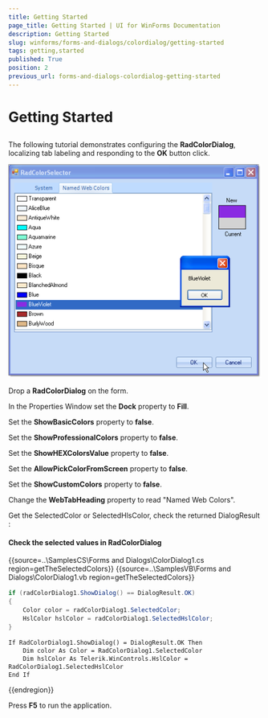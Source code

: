 ```yaml
---
title: Getting Started
page_title: Getting Started | UI for WinForms Documentation
description: Getting Started
slug: winforms/forms-and-dialogs/colordialog/getting-started
tags: getting,started
published: True
position: 2
previous_url: forms-and-dialogs-colordialog-getting-started
---
```


# Getting Started
 

## 

The following tutorial demonstrates configuring the __RadColorDialog__, localizing tab labeling and responding to the __OK__ button click.

![forms-and-dialogs-colordialog-getting-started 001](images/forms-and-dialogs-colordialog-getting-started001.png)

Drop a __RadColorDialog__ on the form.

In the Properties Window set the __Dock__ property to __Fill__.

Set the __ShowBasicColors__ property to __false__.

Set the __ShowProfessionalColors__ property to __false__.

Set the __ShowHEXColorsValue__ property to __false__. 

Set the __AllowPickColorFromScreen__ property to __false__.

Set the __ShowCustomColors__ property to __false__.

Change the __WebTabHeading__ property to read "Named Web Colors".

Get the SelectedColor or SelectedHlsColor, check the returned DialogResult :

#### Check the selected values in RadColorDialog 

{{source=..\SamplesCS\Forms and Dialogs\ColorDialog1.cs region=getTheSelectedColors}} 
{{source=..\SamplesVB\Forms and Dialogs\ColorDialog1.vb region=getTheSelectedColors}} 

````C#
if (radColorDialog1.ShowDialog() == DialogResult.OK)
{
    Color color = radColorDialog1.SelectedColor;
    HslColor hslColor = radColorDialog1.SelectedHslColor;
}

````
````VB.NET
If RadColorDialog1.ShowDialog() = DialogResult.OK Then
    Dim color As Color = RadColorDialog1.SelectedColor
    Dim hslColor As Telerik.WinControls.HslColor = RadColorDialog1.SelectedHslColor
End If

````

{{endregion}} 




Press __F5__ to run the application.
